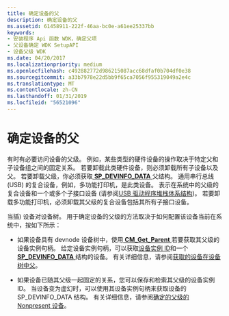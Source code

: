 ```yaml
---
title: 确定设备的父
description: 确定设备的父
ms.assetid: 61458911-222f-46aa-bc0e-a61ee25337bb
keywords:
- 安装程序 Api 函数 WDK，确定父项
- 父设备确定 WDK SetupAPI
- 设备父级 WDK
ms.date: 04/20/2017
ms.localizationpriority: medium
ms.openlocfilehash: c492882772d986215087acc68dfaf0b704df0e38
ms.sourcegitcommit: a33b7978e22d5bb9f65ca7056f955319049a2e4c
ms.translationtype: MT
ms.contentlocale: zh-CN
ms.lasthandoff: 01/31/2019
ms.locfileid: "56521096"
---
```

# <a name="determining-the-parent-of-a-device"></a>确定设备的父





有时有必要访问设备的父级。 例如，某些类型的硬件设备的操作取决于特定父和子设备组之间的固定关系。 若要卸载此类硬件设备，则必须卸载所有子设备以及父。 若要卸载父级，你必须获取[ **SP_DEVINFO_DATA** ](https://msdn.microsoft.com/library/windows/hardware/ff552344)父结构。 通用串行总线 (USB) 的复合设备，例如，多功能打印机，是此类设备。 表示在系统中的父级的复合设备和一个或多个子接口设备 (请参阅[USB 驱动程序堆栈体系结构](https://msdn.microsoft.com/library/windows/hardware/hh406256))。 若要卸载多功能打印机，必须卸载其父级的复合设备包括其所有子接口设备。

当插) 设备对设备树。 用于确定设备的父级的方法取决于如何配置该设备当前在系统中，按如下所示：

-   如果设备具有 devnode 设备树中，使用[ **CM_Get_Parent** ](https://msdn.microsoft.com/library/windows/hardware/ff538610)若要获取其父级的设备实例句柄。 给定设备实例句柄，可以获取[设备实例 ID](device-instance-ids.md)和一个[ **SP_DEVINFO_DATA** ](https://msdn.microsoft.com/library/windows/hardware/ff552344)结构的设备。 有关详细信息，请参阅[获取的设备在设备树中父](obtaining-the-parent-of-a-device-in-the-device-tree.md)。

-   如果设备已随其父级一起固定的关系，您可以保存和检索其父级的设备实例 ID。 当设备变为虚幻时，可以使用其设备实例句柄来获取设备的 SP_DEVINFO_DATA 结构。 有关详细信息，请参阅[确定的父级的 Nonpresent 设备](determining-the-parent-of-a-nonpresent-device.md)。

 

 





